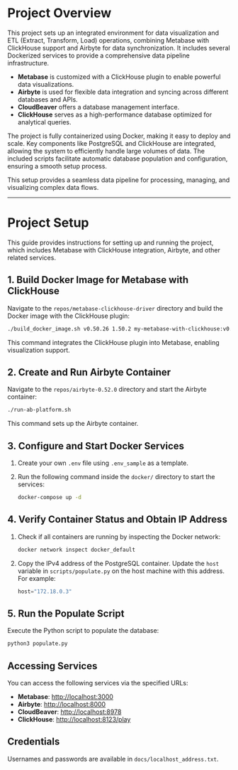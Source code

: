 # Project Overview

This project sets up an integrated environment for data visualization and ETL (Extract, Transform, Load) operations, combining Metabase with ClickHouse support and Airbyte for data synchronization. It includes several Dockerized services to provide a comprehensive data pipeline infrastructure.

- **Metabase** is customized with a ClickHouse plugin to enable powerful data visualizations.
- **Airbyte** is used for flexible data integration and syncing across different databases and APIs.
- **CloudBeaver** offers a database management interface.
- **ClickHouse** serves as a high-performance database optimized for analytical queries.

The project is fully containerized using Docker, making it easy to deploy and scale. Key components like PostgreSQL and ClickHouse are integrated, allowing the system to efficiently handle large volumes of data. The included scripts facilitate automatic database population and configuration, ensuring a smooth setup process.

This setup provides a seamless data pipeline for processing, managing, and visualizing complex data flows.

---

# Project Setup

This guide provides instructions for setting up and running the project, which includes Metabase with ClickHouse integration, Airbyte, and other related services.

## 1. Build Docker Image for Metabase with ClickHouse

Navigate to the `repos/metabase-clickhouse-driver` directory and build the Docker image with the ClickHouse plugin:

```bash
./build_docker_image.sh v0.50.26 1.50.2 my-metabase-with-clickhouse:v0.0.1
```

This command integrates the ClickHouse plugin into Metabase, enabling visualization support.

## 2. Create and Run Airbyte Container

Navigate to the `repos/airbyte-0.52.0` directory and start the Airbyte container:

```bash
./run-ab-platform.sh
```

This command sets up the Airbyte container.

## 3. Configure and Start Docker Services

1. Create your own `.env` file using `.env_sample` as a template.
2. Run the following command inside the `docker/` directory to start the services:

    ```bash
    docker-compose up -d
    ```

## 4. Verify Container Status and Obtain IP Address

1. Check if all containers are running by inspecting the Docker network:

    ```bash
    docker network inspect docker_default
    ```

2. Copy the IPv4 address of the PostgreSQL container. Update the `host` variable in `scripts/populate.py` on the host machine with this address. For example:

    ```python
    host="172.18.0.3"
    ```

## 5. Run the Populate Script

Execute the Python script to populate the database:

```bash
python3 populate.py
```

## Accessing Services

You can access the following services via the specified URLs:

- **Metabase**: [http://localhost:3000](http://localhost:3000)
- **Airbyte**: [http://localhost:8000](http://localhost:8000)
- **CloudBeaver**: [http://localhost:8978](http://localhost:8978)
- **ClickHouse**: [http://localhost:8123/play](http://localhost:8123/play)

## Credentials

Usernames and passwords are available in `docs/localhost_address.txt`.
